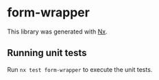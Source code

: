 # form-wrapper

This library was generated with [Nx](https://nx.dev).

## Running unit tests

Run `nx test form-wrapper` to execute the unit tests.
